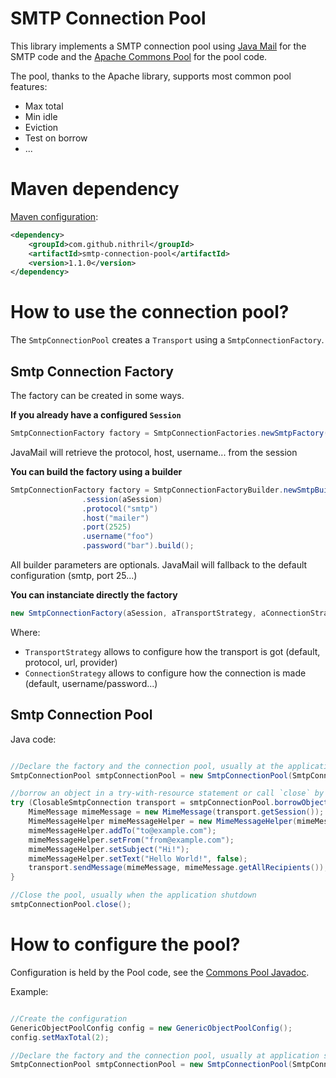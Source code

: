 # SMTP Connection Pool

This library implements a SMTP connection pool using [Java Mail](https://java.net/projects/javamail/pages/Home) for the SMTP code and the 
[Apache Commons Pool](https://commons.apache.org/proper/commons-pool/) for the pool code.

The pool, thanks to the Apache library, supports most common pool features:

- Max total
- Min idle
- Eviction
- Test on borrow
- ...



# Maven dependency

[Maven configuration](http://search.maven.org/#search|ga|1|g%3A%22com.github.nithril%22%20a%3A%22smtp-connection-pool%22):
```xml
<dependency>
    <groupId>com.github.nithril</groupId>
    <artifactId>smtp-connection-pool</artifactId>
    <version>1.1.0</version>
</dependency>
```
 
 
# How to use the connection pool?

The `SmtpConnectionPool` creates a `Transport` using a `SmtpConnectionFactory`.

## Smtp Connection Factory

The factory can be created in some ways.
 
**If you already have a configured `Session`**
```java
SmtpConnectionFactory factory = SmtpConnectionFactories.newSmtpFactory(aSession);
```
JavaMail will retrieve the protocol, host, username... from the session


**You can build the factory using a builder**
```java
SmtpConnectionFactory factory = SmtpConnectionFactoryBuilder.newSmtpBuilder()
                .session(aSession)
                .protocol("smtp") 
                .host("mailer")
                .port(2525)
                .username("foo")
                .password("bar").build();
```

All builder parameters are optionals. JavaMail will fallback to the default configuration (smtp, port 25...)



**You can instanciate directly the factory**
```java
new SmtpConnectionFactory(aSession, aTransportStrategy, aConnectionStrategy);
```

Where:

- `TransportStrategy` allows to configure how the transport is got (default, protocol, url, provider)
- `ConnectionStrategy` allows to configure how the connection is made (default, username/password...)
 

## Smtp Connection Pool


Java code:
```java

//Declare the factory and the connection pool, usually at the application startup
SmtpConnectionPool smtpConnectionPool = new SmtpConnectionPool(SmtpConnectionFactoryBuilder.newSmtpBuilder().build());

//borrow an object in a try-with-resource statement or call `close` by yourself
try (ClosableSmtpConnection transport = smtpConnectionPool.borrowObject()) {
    MimeMessage mimeMessage = new MimeMessage(transport.getSession());
    MimeMessageHelper mimeMessageHelper = new MimeMessageHelper(mimeMessage, false);
    mimeMessageHelper.addTo("to@example.com");
    mimeMessageHelper.setFrom("from@example.com");
    mimeMessageHelper.setSubject("Hi!");
    mimeMessageHelper.setText("Hello World!", false);
    transport.sendMessage(mimeMessage, mimeMessage.getAllRecipients());
}

//Close the pool, usually when the application shutdown
smtpConnectionPool.close();

```

# How to configure the pool?

Configuration is held by the Pool code, see the [Commons Pool Javadoc](https://commons.apache.org/proper/commons-pool/api-2.3/index.html). 

Example:
```java

//Create the configuration
GenericObjectPoolConfig config = new GenericObjectPoolConfig();
config.setMaxTotal(2);

//Declare the factory and the connection pool, usually at application startup
SmtpConnectionPool smtpConnectionPool = new SmtpConnectionPool(SmtpConnectionFactoryBuilder.newSmtpBuilder().build(), config);

```

